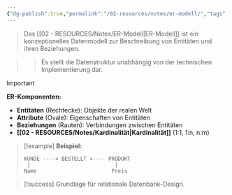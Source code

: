 ```yaml
---
{"dg-publish":true,"permalink":"/02-resources/notes/er-modell/","tags":["datenmodellierung/konzeptionell","datenbank/design"],"noteIcon":"","updated":"2025-09-16T16:45:37.430+02:00"}
---
```



>Das [[02 - RESOURCES/Notes/ER-Modell\|ER-Modell]] ist ein konzeptionelles Datenmodell zur Beschreibung von Entitäten und ihren Beziehungen.

>>Es stellt die Datenstruktur unabhängig von der technischen Implementierung dar.

>[!important] 
>**ER-Komponenten:**
>- **Entitäten** (Rechtecke): Objekte der realen Welt
>- **Attribute** (Ovale): Eigenschaften von Entitäten
>- **Beziehungen** (Rauten): Verbindungen zwischen Entitäten
>- **[[02 - RESOURCES/Notes/Kardinalität\|Kardinalität]]** (1:1, 1:n, n:m)

>[!example] 
>**Beispiel:**
>```
>KUNDE ----< BESTELLT >---- PRODUKT
>  |                           |
>Name                        Preis
>```

>[!success] 
>Grundlage für relationale Datenbank-Design.